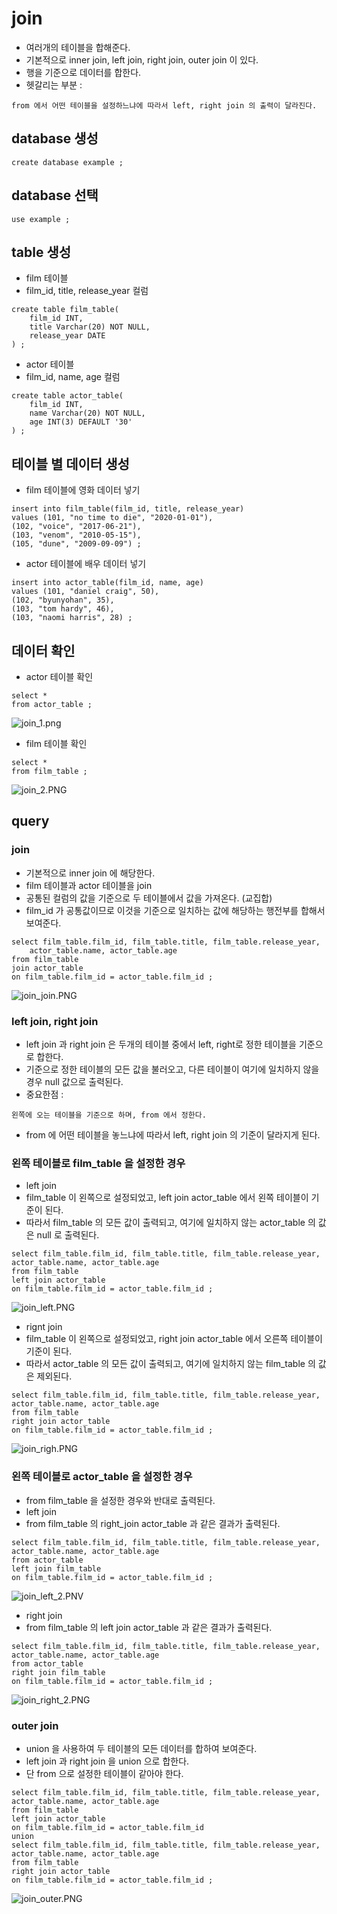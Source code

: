 # join
- 여러개의 테이블을 합해준다. 
- 기본적으로 inner join, left join, right join, outer join 이 있다.
- 행을 기준으로 데이터를 합한다.
- 헷갈리는 부분 :
```
from 에서 어떤 테이블을 설정하느냐에 따라서 left, right join 의 출력이 달라진다.
```

## database 생성
```
create database example ;
```

## database 선택
```
use example ;
```

## table 생성
- film 테이블
- film_id, title, release_year 컬럼
```
create table film_table(
	film_id INT,
	title Varchar(20) NOT NULL,
	release_year DATE
) ;
```

- actor 테이블
- film_id, name, age 컬럼
```
create table actor_table(
	film_id INT,
	name Varchar(20) NOT NULL,
	age INT(3) DEFAULT '30'
) ;
```

## 테이블 별 데이터 생성
- film 테이블에 영화 데이터 넣기
```
insert into film_table(film_id, title, release_year)
values (101, "no time to die", "2020-01-01"),
(102, "voice", "2017-06-21"),
(103, "venom", "2010-05-15"),
(105, "dune", "2009-09-09") ;
```

- actor 테이블에 배우 데이터 넣기
```
insert into actor_table(film_id, name, age)
values (101, "daniel craig", 50),
(102, "byunyohan", 35),
(103, "tom hardy", 46),
(103, "naomi harris", 28) ;
```

## 데이터 확인
- actor 테이블 확인
```
select *
from actor_table ;
```
![join_1.png](./images/join_1.png)

- film 테이블 확인
```
select *
from film_table ;
```
![join_2.PNG](./images/join_2.PNG)


## query

### join
- 기본적으로 inner join 에 해당한다.
- film 테이블과 actor 테이블을 join
- 공통된 컬럼의 값을 기준으로 두 테이블에서 값을 가져온다. (교집합)
- film_id 가 공통값이므로 이것을 기준으로 일치하는 값에 해당하는 행전부를 합해서 보여준다.
```
select film_table.film_id, film_table.title, film_table.release_year,
	actor_table.name, actor_table.age
from film_table
join actor_table
on film_table.film_id = actor_table.film_id ;
```
![join_join.PNG](./images/join_join.PNG)

### left join, right join 
- left join 과 right join 은 두개의 테이블 중에서 left, right로 정한 테이블을 기준으로 합한다.
- 기준으로 정한 테이블의 모든 값을 불러오고, 다른 테이블이 여기에 일치하지 않을 경우 null 값으로 출력된다.
- 중요한점 : 
```
왼쪽에 오는 테이블을 기준으로 하며, from 에서 정한다.
```
- from 에 어떤 테이블을 놓느냐에 따라서 left, right join 의 기준이 달라지게 된다.

### 왼쪽 테이블로 film_table 을 설정한 경우
- left join
- film_table 이 왼쪽으로 설정되었고, left join actor_table 에서 왼쪽 테이블이 기준이 된다.
- 따라서 film_table 의 모든 값이 출력되고, 여기에 일치하지 않는 actor_table 의 값은 null 로 출력된다.
```
select film_table.film_id, film_table.title, film_table.release_year,
actor_table.name, actor_table.age
from film_table
left join actor_table
on film_table.film_id = actor_table.film_id ;
```
![join_left.PNG](./images/join_left.PNG)

- rignt join
- film_table 이 왼쪽으로 설정되었고, right join actor_table 에서 오른쪽 테이블이 기준이 된다.
- 따라서 actor_table 의 모든 값이 출력되고, 여기에 일치하지 않는 film_table 의 값은 제외된다. 
```
select film_table.film_id, film_table.title, film_table.release_year,
actor_table.name, actor_table.age
from film_table
right join actor_table
on film_table.film_id = actor_table.film_id ;
```
![join_righ.PNG](./images/join_right.PNG)

### 왼쪽 테이블로 actor_table 을 설정한 경우
- from film_table 을 설정한 경우와 반대로 출력된다. 
- left join
- from film_table 의 right_join actor_table 과 같은 결과가 출력된다.
```
select film_table.film_id, film_table.title, film_table.release_year,
actor_table.name, actor_table.age
from actor_table
left join film_table
on film_table.film_id = actor_table.film_id ;
```
![join_left_2.PNV](./images/join_left_2.PNG)

- right join
- from film_table 의 left join actor_table 과 같은 결과가 출력된다.
```
select film_table.film_id, film_table.title, film_table.release_year,
actor_table.name, actor_table.age
from actor_table
right join film_table
on film_table.film_id = actor_table.film_id ;
```
![join_right_2.PNG](./images/join_right_2.PNG)

### outer join
- union 을 사용하여 두 테이블의 모든 데이터를 합하여 보여준다.
- left join 과 right join 을 union 으로 합한다.
- 단 from 으로 설정한 테이블이 같아야 한다.
```
select film_table.film_id, film_table.title, film_table.release_year,
actor_table.name, actor_table.age
from film_table
left join actor_table
on film_table.film_id = actor_table.film_id
union
select film_table.film_id, film_table.title, film_table.release_year,
actor_table.name, actor_table.age
from film_table
right join actor_table
on film_table.film_id = actor_table.film_id ;
```
![join_outer.PNG](./images/join_outer.PNG)
